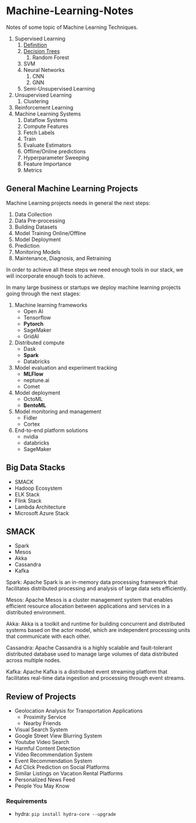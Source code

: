 # Machine-Learning-Notes

Notes of some topic of Machine Learning Techniques.

1. Supervised Learning
    1. [Definition](./01_SUPERVISED_LEARNING/section_01.md)
    2. [Decision Trees](./01_SUPERVISED_LEARNING/section_01.md)
        1. Random Forest
    3. SVM
    4. Neural Networks
        1. CNN
        2. GNN
    5. Semi-Unsupervised Learning
2. Unsupervised Learning
    1. Clustering
3. Reinforcement Learning
4. Machine Learning Systems
    1. Dataflow Systems
    2. Compute Features
    3. Fetch Labels
    4. Train
    5. Evaluate Estimators
    6. Offline/Online predictions
    7. Hyperparameter Sweeping
    8. Feature Importance
    9. Metrics


## General Machine Learning Projects

Machine Learning projects needs in general the next steps:

1. Data Collection
2. Data Pre-processing
3. Building Datasets
4. Model Training Online/Offline
5. Model Deployment
6. Prediction
7. Monitoring Models
8. Maintenance, Diagnosis, and Retraining

In order to achieve all these steps we need enough tools in our stack, we will incorporate 
enough tools to achieve.

In many large business or startups we deploy machine learning projects going through the next stages:

1. Machine learning frameworks
    - Open AI
    - Tensorflow
    - **Pytorch**
    - SageMaker
    - GridAI
2. Distributed compute
    - Dask
    - **Spark**
    - Databricks
3. Model evaluation and experiment tracking
    - **MLFlow**
    - neptune.ai
    - Comet
4. Model deployment
    - OctoML
    - **BentoML**
5. Model monitoring and management
    - Fidler
    - Cortex
6. End-to-end platform solutions
    - nvidia
    - databricks
    - SageMaker


## Big Data Stacks

- SMACK
- Hadoop Ecosystem
- ELK Stack
- Flink Stack
- Lambda Architecture
- Microsoft Azure Stack

## SMACK
- Spark
- Mesos
- Akka
- Cassandra
- Kafka


Spark: Apache Spark is an in-memory data processing framework that facilitates distributed processing and analysis of large data sets efficiently.

Mesos: Apache Mesos is a cluster management system that enables efficient resource allocation between applications and services in a distributed environment.

Akka: Akka is a toolkit and runtime for building concurrent and distributed systems based on the actor model, which are independent processing units that communicate with each other.

Cassandra: Apache Cassandra is a highly scalable and fault-tolerant distributed database used to manage large volumes of data distributed across multiple nodes.

Kafka: Apache Kafka is a distributed event streaming platform that facilitates real-time data ingestion and processing through event streams.


## Review of Projects

- Geolocation Analysis for Transportation Applications
    - Proximity Service
    - Nearby Friends
- Visual Search System
- Google Street View Blurring System
- Youtube Video Search
- Harmful Content Detection
- Video Recommendation System
- Event Recommendation System
- Ad Click Prediction on Social Platforms
- Similar Listings on Vacation Rental Platforms
- Personalized News Feed
- People You May Know


### Requirements

- hydra: `pip install hydra-core --upgrade`



